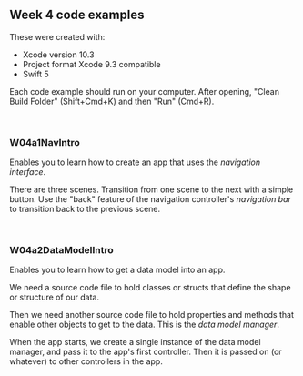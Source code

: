 ## Week 4 code examples

These were created with: 
* Xcode version 10.3
* Project format Xcode 9.3 compatible
* Swift 5

Each code example should run on your computer. After opening, "Clean Build Folder" (Shift+Cmd+K) and then "Run" (Cmd+R). 

<br>

###  W04a1NavIntro

Enables you to learn how to create an app that uses the *navigation interface*. 

There are three scenes. Transition from one scene to the next with a simple button. Use the "back" feature of the navigation controller's *navigation bar* to transition back to the previous scene. 

<br>

### W04a2DataModelIntro

Enables you to learn how to get a data model into an app. 

We need a source code file to hold classes or structs that define the shape or structure of our data. 

Then we need another source code file to hold properties and methods that enable other objects to get to the data. This is the *data model manager*. 

When the app starts, we create a single instance of the data model manager, and pass it to the app's first controller. Then it is passed on (or whatever) to other controllers in the app. 

<br>
